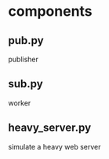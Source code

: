 # components

## pub.py
  publisher

## sub.py
  worker

## heavy_server.py
  simulate a heavy web server
